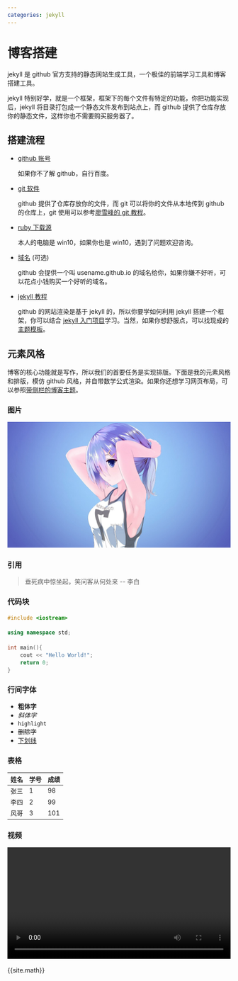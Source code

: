 ```yaml
---
categories: jekyll
---
```


# 博客搭建

jekyll 是 github 官方支持的静态网站生成工具，一个极佳的前端学习工具和博客搭建工具。

jekyll 特别好学，就是一个框架，框架下的每个文件有特定的功能，你把功能实现后，jekyll 将目录打包成一个静态文件发布到站点上，而 github 提供了仓库存放你的静态文件，这样你也不需要购买服务器了。

## 搭建流程

- [github 账号](https://github.com)

  如果你不了解 github，自行百度。

- [git 软件](https://git-scm.com/)

  github 提供了仓库存放你的文件，而 git 可以将你的文件从本地传到 github 的仓库上，git 使用可以参考[廖雪峰的 git 教程](https://www.liaoxuefeng.com/)。

- [ruby 下载源](https://rubyinstaller.org/downloads/)

  本人的电脑是 win10，如果你也是 win10，遇到了问题欢迎咨询。

- [域名](https://cloud.tencent.com/) (可选)

  github 会提供一个叫 usename.github.io 的域名给你，如果你嫌不好听，可以花点小钱购买一个好听的域名。

- [jekyll 教程](https://jekyllrb.com/)

  github 的网站渲染是基于 jekyll 的，所以你要学如何利用 jekyll 搭建一个框架，你可以结合 [jekyll 入门项目](https://github.com/doublesand/Newton)学习。当然，如果你想舒服点，可以找现成的[主题模板](http://jekyllthemes.org/)。

## 元素风格

博客的核心功能就是写作，所以我们的首要任务是实现排版。下面是我的元素风格和排版，模仿 github 风格，并自带数学公式渲染。如果你还想学习网页布局，可以参照[带侧栏的博客主题](https://dengwenfeng.com/doublesand/)。

### 图片
![图标](/img/example.jpg)

### 引用
> 垂死病中惊坐起，笑问客从何处来 -- 李白

### 代码块
``` c++
#include <iostream>

using namespace std;

int main(){
    cout << "Hello World!";
    return 0;
}
```



### 行间字体

- **粗体字**
- *斜体字*
- `highlight`
- ~~删除字~~
- <u>下划线</u>



### 表格

| 姓名 | 学号 | 成绩 |
| ---- | ---- | ---- |
| 张三 | 1    | 98   |
| 李四 | 2    | 99   |
| 风哥 | 3    | 101  |



### 视频

<video src="https://cdn-video.xinpianchang.com/5b7fc02a84108.mp4" width = "100%" controls="" preload=""></video>




{{site.math}}